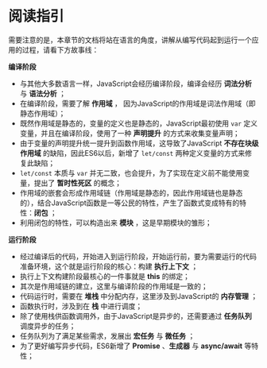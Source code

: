 # 阅读指引

需要注意的是，本章节的文档将站在语言的角度，讲解从编写代码起到运行一个应用的过程，请看下方故事线：

**编译阶段**

- 与其他大多数语言一样，JavaScript会经历编译阶段，编译会经历 **词法分析** 与 **语法分析** ；
- 在编译阶段，需要了解 **作用域** ， 因为JavaScript的作用域是词法作用域（即静态作用域）；
- 既然作用域是静态的，变量的定义也是静态的，JavaScript最初使用 `var` 定义变量，并且在编译阶段，使用了一种 **声明提升** 的方式来收集变量声明；
- 由于变量的声明提升统一提升到函数作用域，这导致了JavaScript **不存在块级作用域** 的缺陷，因此ES6以后，新增了 `let/const` 两种定义变量的方式来修复此缺陷；
- `let/const` 本质与 `var` 并无二致，也会提升，为了实现在定义前不能使用变量，提出了 **暂时性死区** 的概念；
- 作用域的嵌套会形成作用域链（作用域是静态的，因此作用域链也是静态的），结合JavaScript函数是一等公民的特性，产生了函数式变成特有的特性：**闭包** ；
- 利用闭包的特性，可以构造出来 **模块** ，这是早期模块的雏形；

**运行阶段**

- 经过编译后的代码，开始进入到运行阶段，开始运行前，要为需要运行的代码准备环境，这个就是运行阶段的核心：构建 **执行上下文** ；
- 执行上下文构建阶段最核心的一件事就是 **this** 的绑定；
- 其次是作用域链的建立，这里与编译阶段的作用域是一致的；
- 代码运行时，需要在 **堆栈** 中分配内存，这里涉及到JavaScript的 **内存管理** ；
- 函数执行时，涉及到在 **栈** 中进行调度；
- 除了使用栈供函数调用外，由于JavaScript是异步的，还需要通过 **任务队列** 调度异步的任务；
- 任务队列为了满足某些需求，发展出 **宏任务** 与 **微任务** ；
- 为了更好编写异步代码，ES6新增了 **Promise** 、**生成器** 与 **async/await** 等特性；